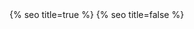 <head>
  <meta charset="utf-8" />
  <meta http-equiv="X-UA-Compatible" content="IE=edge" />
  <meta name="viewport" content="width=device-width, initial-scale=1" />
  <link rel="shortcut icon" href="{{ site.baseurl }}/assets/icon/logo.svg">
  {% seo title=true %}

  <link rel='preload' as='script' href='{{ site.baseurl }}/assets/js/scramble.js'>
  <link rel='preload' as='script' href='{{ site.baseurl }}/assets/js/collectionDisplay.js'>

  <link rel="preconnect" href="https://fonts.googleapis.com">
  <link rel="preconnect" href="https://fonts.gstatic.com" crossorigin>
  <link href="https://fonts.googleapis.com/css2?family=Space+Grotesk:wght@300;500&display=swap" rel="stylesheet">
  <link rel="stylesheet" href="{{ site.baseurl }}/assets/css/main.css?version=1.13" />
  <link rel="stylesheet" async href="{{ site.baseurl }}/assets/css/syntax.css" />
  {% seo title=false %}
</head>
